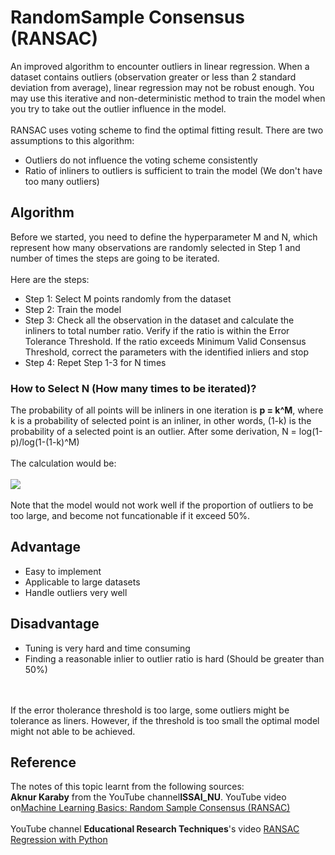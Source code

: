 # RandomSample Consensus (RANSAC)
An improved algorithm to encounter outliers in linear regression. When a dataset contains outliers (observation greater or less than 2 standard deviation from average), linear regression may not be robust enough. You may use this iterative and non-deterministic method to train the model when you try to take out the outlier influence in the model.
<br><br>
RANSAC uses voting scheme to find the optimal fitting result. There are two assumptions to this algorithm:
<ul>
	<li>Outliers do not influence the voting scheme consistently</li>
	<li>Ratio of inliners to outliers is sufficient to train the model (We don't have too many outliers)</li>
</ul>

## Algorithm
Before we started, you need to define the hyperparameter M and N, which represent how many observations are randomly selected in Step 1 and number of times the steps are going to be iterated.
<br><br>
Here are the steps:
<ul>
<li>Step 1: Select M points randomly from the dataset</li>
<li>Step 2: Train the model</li>
<li>Step 3: Check all the observation in the dataset and calculate the inliners to total number ratio. Verify if the ratio is within the Error Tolerance Threshold. If the ratio exceeds Minimum Valid Consensus Threshold, correct the parameters with the identified inliers and stop</li>
<li>Step 4: Repet Step 1-3 for N times</li>
</ul>


### How to Select N (How many times to be iterated)?
The probability of all points will be inliners in one iteration is <b>p = k^M</b>, where k is a probability of selected point is an inliner, in other words, (1-k) is the probability of a selected point is an outlier. After some derivation, N = log(1-p)/log(1-(1-k)^M)
<br><br>
The calculation would be:
<br><br>
<img src=iteration_required.png>
<br><br>
Note that the model would not work well if the proportion of outliers to be too large, and become not funcationable if it exceed 50%.


## Advantage
<ul>
	<li>Easy to implement</li>
	<li>Applicable to large datasets</li>
	<li>Handle outliers very well</li>
</ul>

## Disadvantage
<ul>
	<li>Tuning is very hard and time consuming</li>
	<li>Finding a reasonable inlier to outlier ratio is hard (Should be greater than 50%)</li>
</ul>

<br><br>
If the error tholerance threshold is too large, some outliers might be tolerance as liners. However, if the threshold is too small the optimal model might not able to be achieved. 

## Reference
The notes of this topic learnt from the following sources:
<br>
<b>Aknur Karaby</b> from the YouTube channel<b>ISSAI_NU</b>. YouTube video on<a href="https://youtu.be/SQB9GXxY6KY">Machine Learning Basics: Random Sample Consensus (RANSAC)</a>
<br><br>
YouTube channel <b>Educational Research Techniques</b>\'s video <a href="https://youtu.be/6lEPn1WkjVg">RANSAC Regression with Python</a>
